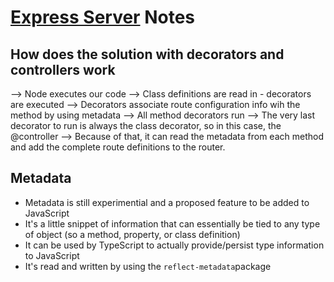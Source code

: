 # [Express Server](https://github.com/mhanki/TypeScript-Sandbox/tree/main/projects/express-server2) Notes

## How does the solution with decorators and controllers work

--> Node executes our code
--> Class definitions are read in - decorators are executed
--> Decorators associate route configuration info wih the method by using metadata
--> All method decorators run
--> The very last decorator to run is always the class decorator, so in this case, the @controller
--> Because of that, it can read the metadata from each method and add the complete route definitions to the router.

## Metadata

- Metadata is still experimential and a proposed feature to be added to JavaScript
- It's a little snippet of information that can essentially be tied to any type of object (so a method, property, or class definition)
- It can be used by TypeScript to actually provide/persist type information to JavaScript
- It's read and written by using the ```reflect-metadata```package